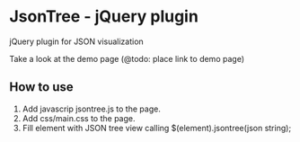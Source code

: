 JsonTree - jQuery plugin
========================

jQuery plugin for JSON visualization 

Take a look at the demo page (@todo: place link to demo page)

How to use
----------

1. Add javascrip jsontree.js to the page.
2. Add css/main.css to the page.
3. Fill element with JSON tree view calling $(element).jsontree(json string);
